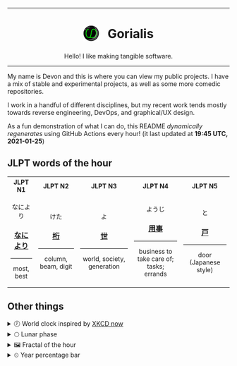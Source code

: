 ***

<h1 align="center">
<sub>
    <img src="readme/resources/avatar.png" height="36">
</sub>
&nbsp;
Gorialis
</h1>
<p align="center">
Hello! I like making tangible software.
</p>

***

My name is Devon and this is where you can view my public projects. I have a mix of stable and experimental projects, as well as some more comedic repositories.

I work in a handful of different disciplines, but my recent work tends mostly towards reverse engineering, DevOps, and graphical/UX design.

As a fun demonstration of what I can do, this README *dynamically regenerates* using GitHub Actions every hour! (it last updated at **19:45 UTC, 2021-01-25**)

<h2>JLPT words of the hour</h2>
<table>
    <tr>
        <th>JLPT N1</th>
        <th>JLPT N2</th>
        <th>JLPT N3</th>
        <th>JLPT N4</th>
        <th>JLPT N5</th>
    </tr>
    <tr>
        <td>
            <p align="center">なにより</p>
            <h3 align="center"><b><a href="https://jisho.org/search/%E3%81%AA%E3%81%AB%E3%82%88%E3%82%8A">なにより</a></b></h3>
            <hr>
            <p align="center">most,<wbr> best</p>
        </td>
        <td>
            <p align="center">けた</p>
            <h3 align="center"><b><a href="https://jisho.org/search/%E6%A1%81">桁</a></b></h3>
            <hr>
            <p align="center">column,<wbr> beam,<wbr> digit</p>
        </td>
        <td>
            <p align="center">よ</p>
            <h3 align="center"><b><a href="https://jisho.org/search/%E4%B8%96">世</a></b></h3>
            <hr>
            <p align="center">world,<wbr> society,<wbr> generation</p>
        </td>
        <td>
            <p align="center">ようじ</p>
            <h3 align="center"><b><a href="https://jisho.org/search/%E7%94%A8%E4%BA%8B">用事</a></b></h3>
            <hr>
            <p align="center">business to take care of;<br> tasks;<br> errands</p>
        </td>
        <td>
            <p align="center">と</p>
            <h3 align="center"><b><a href="https://jisho.org/search/%E6%88%B8">戸</a></b></h3>
            <hr>
            <p align="center">door (Japanese style)</p>
        </td>
    </tr>
</table>

<h2>Other things</h2>
<details>
<summary>🕖  World clock inspired by <a href="https://xkcd.com/now">XKCD now</a></summary>

> <img src="generated/now.png" width="512">

</details>
<details>
<summary>🌕 Lunar phase</summary>

The moon is approximately 44.76% through its phase (Full Moon).

</details>
<details>
<summary>&#x1f5bc; Fractal of the hour</summary>

> <img src="generated/fractal.png" width="512">

</details>
<details>
<summary>&#x23f2; Year percentage bar</summary>
<pre><code>2021 [█▁▁▁▁▁▁▁▁▁▁▁▁▁▁▁▁▁▁▁] 6.80%</code></pre>
</details>
